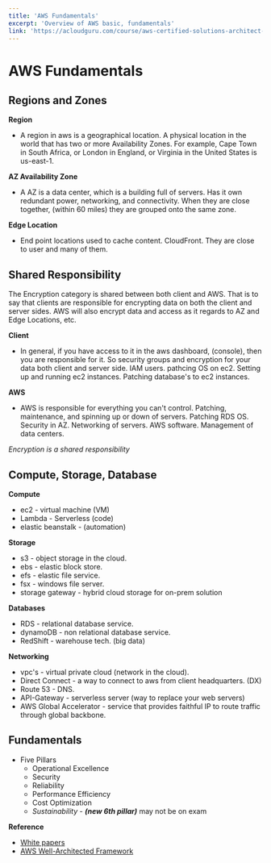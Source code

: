 ```yaml
---
title: 'AWS Fundamentals'
excerpt: 'Overview of AWS basic, fundamentals'
link: 'https://acloudguru.com/course/aws-certified-solutions-architect-associate-saa-c02'
---
```


# AWS Fundamentals

## Regions and Zones

**Region**

- A region in aws is a geographical location. A physical location in the world that has two or more Availability Zones. For example, Cape Town in South Africa, or London in England, or Virginia in the United States is us-east-1.

**AZ Availability Zone**

- A AZ is a data center, which is a building full of servers. Has it own redundant power, networking, and connectivity. When they are close together, (within 60 miles) they are grouped onto the same zone.

**Edge Location**

- End point locations used to cache content. CloudFront. They are close to user and many of them.

## Shared Responsibility

The Encryption category is shared between both client and AWS. That is to say that clients are responsible for encrypting data on both the client and server sides. AWS will also encrypt data and access as it regards to AZ and Edge Locations, etc.

**Client**

- In general, if you have access to it in the aws dashboard, (console), then you are responsible for it. So security groups and encryption for your data both client and server side. IAM users. pathcing OS on ec2. Setting up and running ec2 instances. Patching database's to ec2 instances.

**AWS**

- AWS is responsible for everything you can't control. Patching, maintenance, and spinning up or down of servers. Patching RDS OS. Security in AZ. Networking of servers. AWS software. Management of data centers.

_Encryption is a shared responsibility_

## Compute, Storage, Database

**Compute**

- ec2 - virtual machine (VM)
- Lambda - Serverless (code)
- elastic beanstalk - (automation)

**Storage**

- s3 - object storage in the cloud.
- ebs - elastic block store.
- efs - elastic file service.
- fsx - windows file server.
- storage gateway - hybrid cloud storage for on-prem solution

**Databases**

- RDS - relational database service.
- dynamoDB - non relational database service.
- RedShift - warehouse tech. (big data)

**Networking**

- vpc's - virtual private cloud (network in the cloud).
- Direct Connect - a way to connect to aws from client headquarters. (DX)
- Route 53 - DNS.
- API-Gateway - serverless server (way to replace your web servers)
- AWS Global Accelerator - service that provides faithful IP to route traffic through global backbone.

## Fundamentals

- Five Pillars
  - Operational Excellence
  - Security
  - Reliability
  - Performance Efficiency
  - Cost Optimization
  - _Sustainability_ - _**(new 6th pillar)**_ may not be on exam

**Reference**

- [White papers](https://aws.amazon.com/whitepapers)
- [AWS Well-Architected Framework](https://aws.amazon.com/architecture/well-architected)
